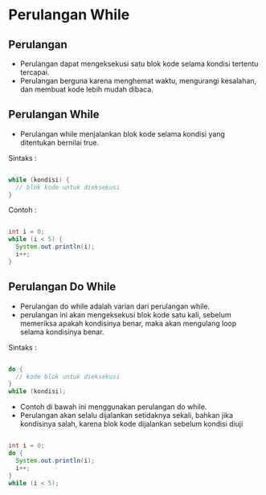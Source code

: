 # Perulangan While

## Perulangan

- Perulangan dapat mengeksekusi satu blok kode selama kondisi tertentu tercapai.
- Perulangan berguna karena menghemat waktu, mengurangi kesalahan, dan membuat kode lebih mudah dibaca.

## Perulangan While

- Perulangan while menjalankan blok kode selama kondisi yang ditentukan bernilai true.

Sintaks :

```java

while (kondisi) {
  // blok kode untuk dieksekusi
}

```

Contoh :

```java

int i = 0;
while (i < 5) {
  System.out.println(i);
  i++;
}

```

## Perulangan Do While

- Perulangan do while adalah varian dari perulangan while.
- perulangan ini akan mengeksekusi blok kode satu kali, sebelum memeriksa apakah kondisinya benar, maka akan mengulang loop selama kondisinya benar.


Sintaks :

```java

do {
  // kode blok untuk dieksekusi
}
while (kondisi);

```

- Contoh di bawah ini menggunakan perulangan do while.
- Perulangan akan selalu dijalankan setidaknya sekali, bahkan jika kondisinya salah, karena blok kode dijalankan sebelum kondisi diuji

```java

int i = 0;
do {
  System.out.println(i);
  i++;
}
while (i < 5);


```

